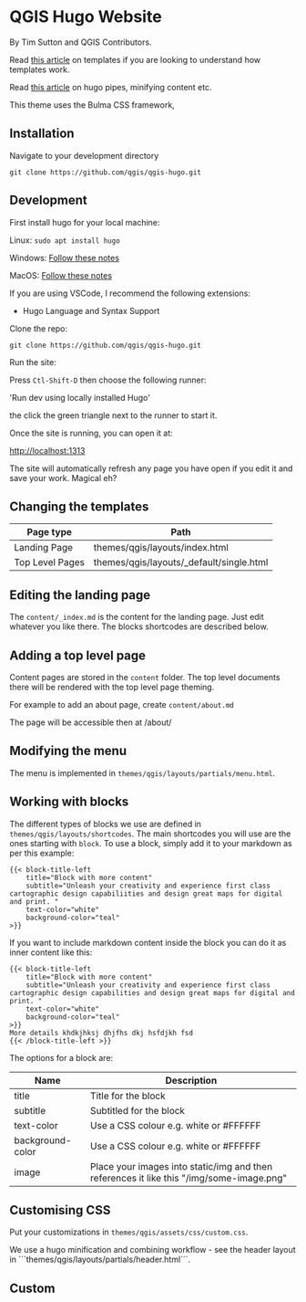 # QGIS Hugo Website

By Tim Sutton and QGIS Contributors.

Read [this article](https://cloudcannon.com/blog/the-ultimate-guide-to-hugo-sections/) on templates if you are looking to understand how templates work.

Read [this article](https://www.regisphilibert.com/blog/2018/07/hugo-pipes-and-asset-processing-pipeline/) on hugo pipes, minifying content etc.

This theme uses the Bulma CSS framework,

## Installation

Navigate to your development directory

```
git clone https://github.com/qgis/qgis-hugo.git
```

## Development

First install hugo for your local machine:

Linux: ``sudo apt install hugo``

Windows: [Follow these notes](https://gohugo.io/installation/windows/)

MacOS: [Follow these notes](https://gohugo.io/installation/macos/)

If you are using VSCode, I recommend the following extensions:

* Hugo Language and Syntax Support

Clone the repo:

```
git clone https://github.com/qgis/qgis-hugo.git
```

Run the site:

Press ```Ctl-Shift-D``` then choose the following runner:

'Run dev using locally installed Hugo'

the click the green triangle next to  the runner to start it.

Once the site is running, you can open it at:

<http://localhost:1313>

The site will automatically refresh any page you have open if you edit it and save your work. Magical eh?

## Changing the templates

Page type | Path
----------|---------------
Landing Page | themes/qgis/layouts/index.html
Top Level Pages | themes/qgis/layouts/_default/single.html

## Editing the landing page

The ``content/_index.md`` is the content for the landing page. Just edit whatever you like there. The blocks shortcodes are described below.

## Adding a top level page

Content pages are stored in the ``content`` folder. The top level documents there will be rendered with the top level page theming.

For example to add an about page, create ``content/about.md``

The page will be accessible then at /about/

## Modifying the menu

The menu is implemented in ```themes/qgis/layouts/partials/menu.html```.

## Working with blocks

The different types of blocks we use are defined in ```themes/qgis/layouts/shortcodes```. The main shortcodes you will use are the ones starting with ```block```. To use a block, simply add it to your markdown as per this example:

```
{{< block-title-left
    title="Block with more content"
    subtitle="Unleash your creativity and experience first class cartographic design capabiliities and design great maps for digital and print. "
    text-color="white"
    background-color="teal"
>}}
```

If you want to include markdown content inside the block you can do it as inner content like this:

```
{{< block-title-left
    title="Block with more content"
    subtitle="Unleash your creativity and experience first class cartographic design capabilities and design great maps for digital and print. "
    text-color="white"
    background-color="teal"
>}}
More details khdkjhksj dhjfhs dkj hsfdjkh fsd
{{< /block-title-left >}}
```

The options for a block are:

Name | Description
-----|-------------
title | Title for the block
subtitle | Subtitled for the block
text-color | Use a CSS colour e.g. white or #FFFFFF
background-color | Use a CSS colour e.g. white or #FFFFFF
image | Place your images into static/img and then references it like this "/img/some-image.png"

## Customising CSS

Put your customizations in ```themes/qgis/assets/css/custom.css```.

We use a hugo minification and combining  workflow - see the header layout in ´´´themes/qgis/layouts/partials/header.html´´´.

## Custom
